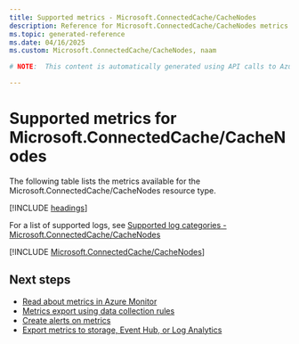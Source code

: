 ```yaml
---
title: Supported metrics - Microsoft.ConnectedCache/CacheNodes
description: Reference for Microsoft.ConnectedCache/CacheNodes metrics in Azure Monitor.
ms.topic: generated-reference
ms.date: 04/16/2025
ms.custom: Microsoft.ConnectedCache/CacheNodes, naam

# NOTE:  This content is automatically generated using API calls to Azure. Any edits made on these files will be overwritten in the next run of the script. 

---
```


  
# Supported metrics for Microsoft.ConnectedCache/CacheNodes
  
The following table lists the metrics available for the Microsoft.ConnectedCache/CacheNodes resource type.  
  
  
[!INCLUDE [headings](~/reusable-content/ce-skilling/azure/includes/azure-monitor/reference/metrics/metrics-headings.md)]  
  
  
  
For a list of supported logs, see [Supported log categories - Microsoft.ConnectedCache/CacheNodes](../supported-logs/microsoft-connectedcache-cachenodes-logs.md)  
  
 

[!INCLUDE [Microsoft.ConnectedCache/CacheNodes](~/reusable-content/ce-skilling/azure/includes/azure-monitor/reference/metrics/microsoft-connectedcache-cachenodes-metrics-include.md)]  



## Next steps

- [Read about metrics in Azure Monitor](/azure/azure-monitor/data-platform)
- [Metrics export using data collection rules](/azure/azure-monitor/essentials/data-collection-metrics)
- [Create alerts on metrics](/azure/azure-monitor/alerts/alerts-overview)
- [Export metrics to storage, Event Hub, or Log Analytics](/azure/azure-monitor/essentials/platform-logs-overview)
